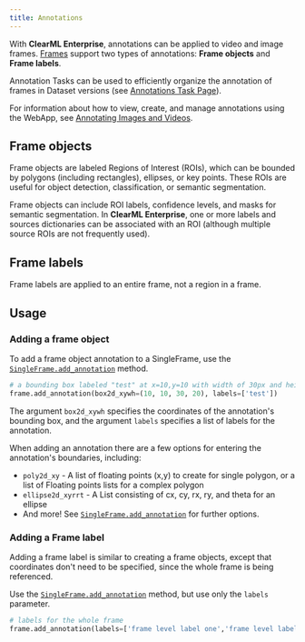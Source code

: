 ```yaml
---
title: Annotations
---
```


With **ClearML Enterprise**, annotations can be applied to video and image frames. [Frames](single_frames.md) support 
two types of annotations: **Frame objects** and **Frame labels**.

Annotation Tasks can be used to efficiently organize the annotation of frames in Dataset versions (see 
[Annotations Task Page](webapp/webapp_annotator.md)).  

For information about how to view, create, and manage annotations using the WebApp, see [Annotating Images and Videos](#annotating-images-and-video).

## Frame objects

Frame objects are labeled Regions of Interest (ROIs), which can be bounded by polygons (including rectangles), ellipses, 
or key points. These ROIs are useful for object detection, classification, or semantic segmentation. 

Frame objects can include ROI labels, confidence levels, and masks for semantic segmentation. In **ClearML Enterprise**, 
one or more labels and sources dictionaries can be associated with an ROI (although multiple source ROIs are not frequently used).

## Frame labels

Frame labels are applied to an entire frame, not a region in a frame.


## Usage

### Adding a frame object

To add a frame object annotation to a SingleFrame, use the [`SingleFrame.add_annotation`](google.com) method.  

```python
# a bounding box labeled "test" at x=10,y=10 with width of 30px and height of 20px
frame.add_annotation(box2d_xywh=(10, 10, 30, 20), labels=['test'])
```

The argument `box2d_xywh` specifies the coordinates of the annotation's bounding box, and the argument `labels` specifies
a list of labels for the annotation.

When adding an annotation there are a few options for entering the annotation's boundaries, including: 
* `poly2d_xy` - A list of floating points (x,y) to create for single polygon, or a list of Floating points lists for a 
  complex polygon
* `ellipse2d_xyrrt` - A List consisting of cx, cy, rx, ry, and theta for an ellipse 
* And more! See [`SingleFrame.add_annotation`](google.com) for further options. 

### Adding a Frame label

Adding a frame label is similar to creating a frame objects, except that coordinates don't need to be specified, since 
the whole frame is being referenced. 

Use the [`SingleFrame.add_annotation`](google.com) method, but use only the `labels` parameter. 

```python
# labels for the whole frame        
frame.add_annotation(labels=['frame level label one','frame level label two'])
```
